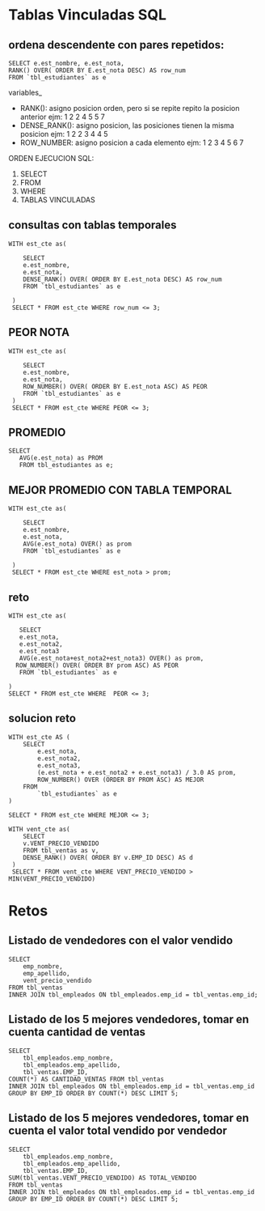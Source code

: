 # Tablas Vinculadas SQL


## ordena descendente con pares repetidos:

~~~
SELECT e.est_nombre, e.est_nota,
RANK() OVER( ORDER BY E.est_nota DESC) AS row_num
FROM `tbl_estudiantes` as e
~~~


variables_
- RANK(): asigno posicion orden, pero si se repite repito la posicion anterior ejm: 1 2 2 4 5 5 7
- DENSE_RANK(): asigno posicion, las posiciones tienen la misma posicion ejm: 1 2 2 3 4 4 5
- ROW_NUMBER: asigno posicion a cada elemento ejm: 1 2 3 4 5 6 7

ORDEN EJECUCION SQL:
1. SELECT
2. FROM
3. WHERE
4. TABLAS VINCULADAS

## consultas con tablas temporales

~~~
WITH est_cte as(

    SELECT 
    e.est_nombre,
    e.est_nota,
    DENSE_RANK() OVER( ORDER BY E.est_nota DESC) AS row_num
    FROM `tbl_estudiantes` as e
    
 )
 SELECT * FROM est_cte WHERE row_num <= 3;

~~~

## PEOR NOTA

~~~
WITH est_cte as(

    SELECT 
    e.est_nombre,
    e.est_nota,
    ROW_NUMBER() OVER( ORDER BY E.est_nota ASC) AS PEOR
    FROM `tbl_estudiantes` as e
 )
 SELECT * FROM est_cte WHERE PEOR <= 3;
 ~~~

 ## PROMEDIO
 ~~~
 SELECT 
    AVG(e.est_nota) as PROM
    FROM tbl_estudiantes as e;
~~~

## MEJOR PROMEDIO CON TABLA TEMPORAL
~~~
WITH est_cte as(

    SELECT 
    e.est_nombre,
    e.est_nota,
    AVG(e.est_nota) OVER() as prom
    FROM `tbl_estudiantes` as e
    
 )
 SELECT * FROM est_cte WHERE est_nota > prom;
 ~~~

 ## reto
 ~~~
 WITH est_cte as(

    SELECT 
    e.est_nota,
    e.est_nota2,
    e.est_nota3
    AVG(e.est_nota+est_nota2+est_nota3) OVER() as prom,
   ROW_NUMBER() OVER( ORDER BY prom ASC) AS PEOR
    FROM `tbl_estudiantes` as e
    
 )
 SELECT * FROM est_cte WHERE  PEOR <= 3;
~~~

## solucion reto
~~~
WITH est_cte AS (
    SELECT 
        e.est_nota,
        e.est_nota2,
        e.est_nota3,
        (e.est_nota + e.est_nota2 + e.est_nota3) / 3.0 AS prom,
        ROW_NUMBER() OVER (ORDER BY PROM ASC) AS MEJOR
    FROM 
        `tbl_estudiantes` as e
)

SELECT * FROM est_cte WHERE MEJOR <= 3;
~~~
~~~
WITH vent_cte as(
    SELECT 
    v.VENT_PRECIO_VENDIDO
    FROM tbl_ventas as v,
    DENSE_RANK() OVER( ORDER BY v.EMP_ID DESC) AS d
 )
 SELECT * FROM vent_cte WHERE VENT_PRECIO_VENDIDO > MIN(VENT_PRECIO_VENDIDO)
~~~

# Retos

## Listado de vendedores con el valor vendido
~~~
SELECT
	emp_nombre,
	emp_apellido,
	vent_precio_vendido 
FROM tbl_ventas
INNER JOIN tbl_empleados ON tbl_empleados.emp_id = tbl_ventas.emp_id;
~~~

## Listado de los 5 mejores vendedores, tomar en cuenta cantidad de ventas
~~~
SELECT 
	tbl_empleados.emp_nombre,
    tbl_empleados.emp_apellido,
    tbl_ventas.EMP_ID, 
COUNT(*) AS CANTIDAD_VENTAS FROM tbl_ventas
INNER JOIN tbl_empleados ON tbl_empleados.emp_id = tbl_ventas.emp_id
GROUP BY EMP_ID ORDER BY COUNT(*) DESC LIMIT 5;
~~~

## Listado de los 5 mejores vendedores, tomar en cuenta el valor total vendido por vendedor
~~~
SELECT 
	tbl_empleados.emp_nombre, 
    tbl_empleados.emp_apellido,
    tbl_ventas.EMP_ID, 
SUM(tbl_ventas.VENT_PRECIO_VENDIDO) AS TOTAL_VENDIDO
FROM tbl_ventas
INNER JOIN tbl_empleados ON tbl_empleados.emp_id = tbl_ventas.emp_id
GROUP BY EMP_ID ORDER BY COUNT(*) DESC LIMIT 5;
~~~

